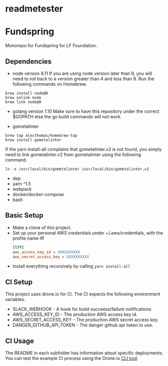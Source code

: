 # readmetester
# Fundspring

Monorepo for Fundspring for LF Foundation.

## Dependencies

- node version 8.11
If you are using node version later than 9, you will need to roll back to a version greater than 4 and less than 9. 
Run the following commands on Homebrew. 
```
brew install node@8
brew unlink node 
brew link node@8 
```
- golang version 1.10
Make sure to have this repository under the correct $GOPATH else the go build commands will not work.

- gometalinter
```
brew tap alecthomas/homebrew-tap
brew install gometalinter
```
If the yarn install-all complains that gometalinter.v2 is not found, you simply need to link gometalinter.v2 from gometalinter using the following command.
```
ln -s /usr/local/bin/gometalinter /usr/local/bin/gometalinter.v2 
```
- dep
- yarn ^1.5
- webpack
- docker/docker-compose
- bash

## Basic Setup

- Make a clone of this project.
- Set up your personal AWS credentials under ~/.aws/credentials, with the profile name lff
  ```ini
  [lff]
  aws_access_key_id = XXXXXXXXXX
  aws_secret_access_key = XXXXXXXXXX
  ```
- Install everything recursively by calling `yarn install-all`

## CI Setup

This project uses drone.io for CI. The CI expects the following environment variables.

- SLACK_WEBHOOK - A hook for build succeess/failure notifications
- AWS_ACCESS_KEY_ID - The production AWS access key id.
- AWS_SECRET_ACCESS_KEY - The production AWS secret access key.
- DANGER_GITHUB_API_TOKEN - The danger github api token to use.

## CI Usage

The README in each subfolder has information about specific deployments. You can test the example CI process using the Drone.io [CLI tool](http://docs.drone.io/cli-installation/).
